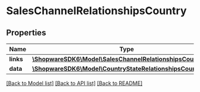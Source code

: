 # SalesChannelRelationshipsCountry

## Properties
Name | Type | Description | Notes
------------ | ------------- | ------------- | -------------
**links** | [**\ShopwareSDK6\Model\SalesChannelRelationshipsCountryLinks**](SalesChannelRelationshipsCountryLinks.md) |  | [optional] 
**data** | [**\ShopwareSDK6\Model\CountryStateRelationshipsCountryData**](CountryStateRelationshipsCountryData.md) |  | [optional] 

[[Back to Model list]](../../README.md#documentation-for-models) [[Back to API list]](../../README.md#documentation-for-api-endpoints) [[Back to README]](../../README.md)

